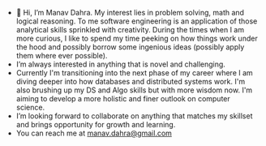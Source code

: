 - 👋 Hi, I’m Manav Dahra. 
  My interest lies in problem solving, math and logical reasoning. To me software engineering is an application of those analytical skills sprinkled with creativity.
  During the times when I am more curious, I like to spend my time peeking on how things work under the hood and possibly borrow some ingenious ideas (possibly apply them where ever possible).
- I’m always interested in anything that is novel and challenging.
- Currently I'm transitioning into the next phase of my career where I am diving deeper into how databases and distributed systems work. 
  I'm also brushing up my DS and Algo skills but with more wisdom now. I'm aiming to develop a more holistic and finer outlook on computer science.
- I’m looking forward to collaborate on anything that matches my skillset and brings opportunity for growth and learning.
- You can reach me at [manav.dahra@gmail.com](mailto:manav.dahra@gmail.com)

<!---
manavdahra/manavdahra is a ✨ special ✨ repository because its `README.md` (this file) appears on your GitHub profile.
You can click the Preview link to take a look at your changes.
--->
